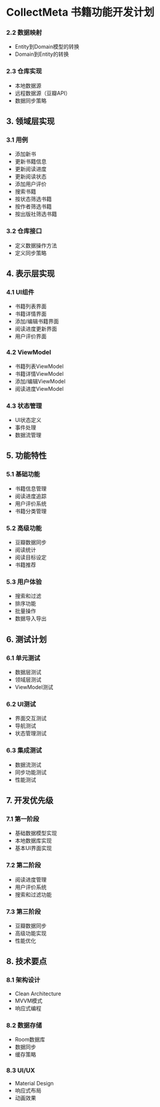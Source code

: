 # CollectMeta 书籍功能开发计划


### 2.2 数据映射
- Entity到Domain模型的转换
- Domain到Entity的转换

### 2.3 仓库实现
- 本地数据源
- 远程数据源（豆瓣API）
- 数据同步策略

## 3. 领域层实现

### 3.1 用例
- 添加新书
- 更新书籍信息
- 更新阅读进度
- 更新阅读状态
- 添加用户评价
- 搜索书籍
- 按状态筛选书籍
- 按作者筛选书籍
- 按出版社筛选书籍

### 3.2 仓库接口
- 定义数据操作方法
- 定义同步策略

## 4. 表示层实现

### 4.1 UI组件
- 书籍列表界面
- 书籍详情界面
- 添加/编辑书籍界面
- 阅读进度更新界面
- 用户评价界面

### 4.2 ViewModel
- 书籍列表ViewModel
- 书籍详情ViewModel
- 添加/编辑ViewModel
- 阅读进度ViewModel

### 4.3 状态管理
- UI状态定义
- 事件处理
- 数据流管理

## 5. 功能特性

### 5.1 基础功能
- 书籍信息管理
- 阅读进度追踪
- 用户评价系统
- 书籍分类管理

### 5.2 高级功能
- 豆瓣数据同步
- 阅读统计
- 阅读目标设定
- 书籍推荐

### 5.3 用户体验
- 搜索和过滤
- 排序功能
- 批量操作
- 数据导入导出

## 6. 测试计划

### 6.1 单元测试
- 数据层测试
- 领域层测试
- ViewModel测试

### 6.2 UI测试
- 界面交互测试
- 导航测试
- 状态管理测试

### 6.3 集成测试
- 数据流测试
- 同步功能测试
- 性能测试

## 7. 开发优先级

### 7.1 第一阶段
- 基础数据模型实现
- 本地数据库实现
- 基本UI界面实现

### 7.2 第二阶段
- 阅读进度管理
- 用户评价系统
- 搜索和过滤功能

### 7.3 第三阶段
- 豆瓣数据同步
- 高级功能实现
- 性能优化

## 8. 技术要点

### 8.1 架构设计
- Clean Architecture
- MVVM模式
- 响应式编程

### 8.2 数据存储
- Room数据库
- 数据同步
- 缓存策略

### 8.3 UI/UX
- Material Design
- 响应式布局
- 动画效果 